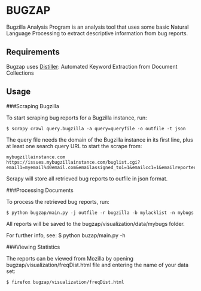 BUGZAP
======


Bugzilla Analysis Program is an analysis tool that uses some basic Natural Language Processing to extract descriptive information from bug reports.


Requirements
------------

Bugzap uses [Distiller](http://github.com/franciscocanas/Distiller):
Automated Keyword Extraction from Document Collections



Usage
-----

###Scraping Bugzilla

To start scraping bug reports for a Bugzilla instance, run:

    $ scrapy crawl query.bugzilla -a query=queryfile -o outfile -t json

The query file needs the domain of the Bugzilla instance in its first line, plus at least one search query URL to start the scrape from:

    mybugzillainstance.com
    https://issues.mybugzillainstance.com/buglist.cgi?email1=myemail%40email.com&emailassigned_to1=1&emailcc1=1&emailreporter1=1&emailtype1=exact&list_id=2581552

Scrapy will store all retrieved bug reports to outfile in json format.


###Processing Documents

To process the retrieved bug reports, run:

    $ python bugzap/main.py -j outfile -r bugzilla -b mylacklist -n mybugs

All reports will be saved to the bugzap/visualization/data/mybugs folder.

For further info, see:
    $ python buzap/main.py -h


###Viewing Statistics

The reports can be viewed from Mozilla by opening bugzap/visualization/freqDist.html file and entering the name
 of your data set:

    $ firefox bugzap/visualization/freqDist.html

